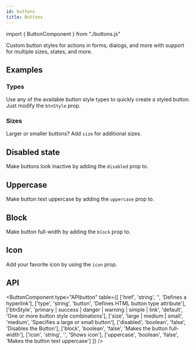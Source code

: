 ```yaml
---
id: buttons
title: Buttons
---
```


import { ButtonComponent } from "./buttons.js"

<p>Custom button styles for actions in forms, dialogs, and more with support for multiple sizes, states, and more.</p>

## Examples

### Types

<p>Use any of the available button style types to quickly create a styled button. Just modify the <code>btnStyle</code> prop.</p>
<ButtonComponent type="btnStyle" buttons={['Primary', 'Success', 'Danger', 'Warning', 'Simple', 'Link']} />

### Sizes

<p>Larger or smaller buttons? Add <code>size</code> for additional sizes.</p>
<ButtonComponent type="size" buttons={['Large', 'Medium', 'Small']} />

## Disabled state

<p>Make buttons look inactive by adding the <code>disabled</code> prop to.</p>
<ButtonComponent type="disabled" buttons={['Primary']} />

## Uppercase

<p>Make button text uppercase by adding the <code>uppercase</code> prop to.</p>
<ButtonComponent type="uppercase" buttons={['Primary']} />

## Block

<p>Make button full-width by adding the <code>block</code> prop to.</p>
<ButtonComponent type="block" buttons={['Primary']} />

## Icon

<p>Add your favorite icon by using the <code>icon</code> prop.</p>
<ButtonComponent type="icon" buttons={['Primary', 'Success', 'Danger', 'Warning', 'Simple', 'Link']} icons={['envelope-alt', 'check-circle', 'times-circle', 'exclamation-triangle', 'info-circle', 'link']} />

## API

<ButtonComponent type="APIbutton" table={[
    ['href', 'string', '', 'Defines a hyperlink'],
    ['type', 'string', 'button', 'Defines HTML button type attribute'],
    ['btnStyle', 'primary | success | danger | warning | simple | link', 'default', 'One or more button style combinations'],
    ['size', 'large | medium | small', 'medium', 'Specifies a large or small button'],
    ['disabled', 'boolean', 'false', 'Disables the Button'],
    ['block', 'boolean', 'false', 'Makes the button full-width'],
    ['icon', 'string', '', 'Shows icon'],
    ['uppercase', 'boolean', 'false', 'Makes the button text uppercase']
]} />